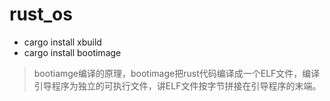 # rust_os
* cargo install xbuild
* cargo install bootimage

> bootiamge编译的原理，bootimage把rust代码编译成一个ELF文件，编译引导程序为独立的可执行文件，讲ELF文件按字节拼接在引导程序的末端。
